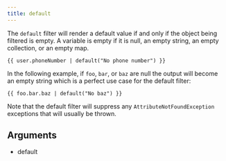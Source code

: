 ```yaml
---
title: default
---
```


The `default` filter will render a default value if and only if the object being filtered is empty.
A variable is empty if it is null, an empty string, an empty collection, or an empty map.
```twig
{{ user.phoneNumber | default("No phone number") }}
```
In the following example, if `foo`, `bar`, or `baz` are null the output will become an empty string which is a perfect use case for the default filter:
```twig
{{ foo.bar.baz | default("No baz") }}
```
Note that the default filter will suppress any `AttributeNotFoundException` exceptions that will usually be thrown.

## Arguments
- default
